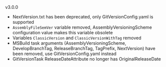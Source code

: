 v3.0.0
 - NextVersion.txt has been deprecated, only GitVersionConfig.yaml is supported
 - `AssemblyFileSemVer` variable removed, AssemblyVersioningScheme configuration value makes this variable obsolete
 - Variables `ClassicVersion` and `ClassicVersionWithTag` removed
 - MSBuild task arguments (AssemblyVersioningScheme, DevelopBranchTag, ReleaseBranchTag, TagPrefix, NextVersion) have been removed, use GitVersionConfig.yaml instead
 - GitVersionTask ReleaseDateAttribute no longer has OriginalReleaseDate
